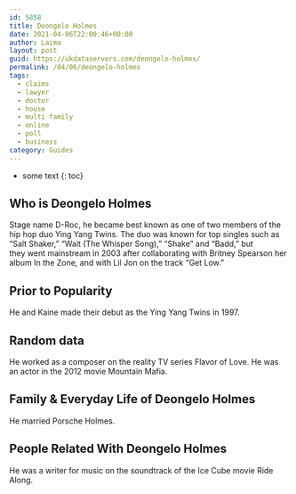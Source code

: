 ```yaml
---
id: 5858
title: Deongelo Holmes
date: 2021-04-06T22:00:46+00:00
author: Laima
layout: post
guid: https://ukdataservers.com/deongelo-holmes/
permalink: /04/06/deongelo-holmes
tags:
  - claims
  - lawyer
  - doctor
  - house
  - multi family
  - online
  - poll
  - business
category: Guides
---
```


* some text
{: toc}


## Who is Deongelo Holmes
                  
                  
                  
Stage name D-Roc, he became best known as one of two members of the hip hop duo Ying Yang Twins. The duo was known for top singles such as &#8220;Salt Shaker,&#8221; &#8220;Wait (The Whisper Song),&#8221; &#8220;Shake&#8221; and &#8220;Badd,&#8221; but they went mainstream in 2003 after collaborating with Britney Spearson her album In the Zone, and with Lil Jon on the track &#8220;Get Low.&#8221;
                  
              
            
              
            
                
                
                
## Prior to Popularity
                  
                  
                  
He and Kaine made their debut as the Ying Yang Twins in 1997.
                  
              
            
              
            
                
                
                
## Random data
                  
                  
                  
He worked as a composer on the reality TV series Flavor of Love. He was an actor in the 2012 movie Mountain Mafia.
                  
              
            
              
            
                
                
                
## Family & Everyday Life of Deongelo Holmes
                  
                  
                  
He married Porsche Holmes.
                  
              
            
              
            
                
                
                
## People Related With Deongelo Holmes
                  
                  
                  
He was a writer for music on the soundtrack of the Ice Cube movie Ride Along.
                  
              
            
              
            
                
              
            
              
              
            
            
              
            
          
          
          